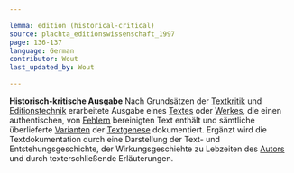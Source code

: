 ```yaml
---

lemma: edition (historical-critical)
source: plachta_editionswissenschaft_1997
page: 136-137
language: German
contributor: Wout
last_updated_by: Wout

---
```


**Historisch-kritische Ausgabe** Nach Grundsätzen der [Textkritik](textualCriticism.html) und [Editionstechnik](editingScholarly.html) erarbeitete Ausgabe eines [Textes](text.html) oder [Werkes](work.html), die einen authentischen, von [Fehlern](textualFault.html) bereinigten Text enthält und sämtliche überlieferte [Varianten](variant.html) der [Textgenese](genesis.html) dokumentiert. Ergänzt wird die Textdokumentation durch eine Darstellung der Text- und Entstehungsgeschichte, der Wirkungsgeschiehte zu Lebzeiten des [Autors](author.html) und durch texterschließende Erläuterungen.
